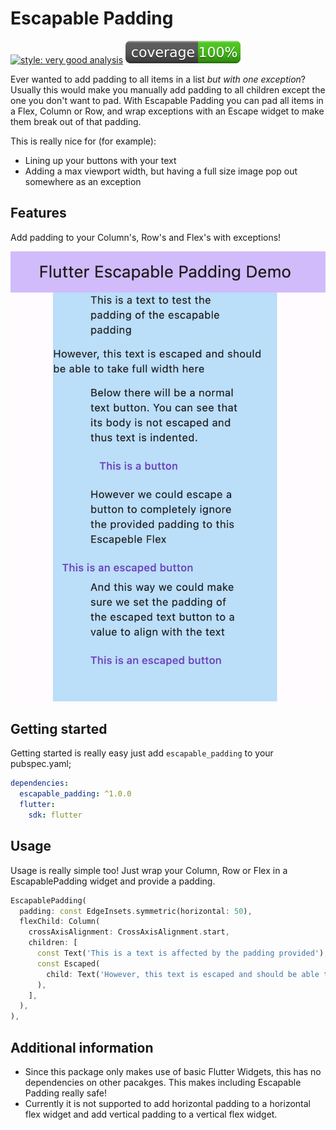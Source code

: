 # Escapable Padding
[![style: very good analysis](https://img.shields.io/badge/style-very_good_analysis-B22C89.svg)](https://pub.dev/packages/very_good_analysis) 
![Coverage](./coverage_badge.svg?sanitize=true)


Ever wanted to add padding to all items in a list *but with one exception*? Usually this would make you manually add padding to all children except the one you don't want to pad. With Escapable Padding you can pad all items in a Flex, Column or Row, and wrap exceptions with an Escape widget to make them break out of that padding.

This is really nice for (for example):
- Lining up your buttons with your text
- Adding a max viewport width, but having a full size image pop out somewhere as an exception



## Features

Add padding to your Column's, Row's and Flex's with exceptions!

![An example of Escapable Padding](assets/example.png)

## Getting started

Getting started is really easy just add `escapable_padding` to your pubspec.yaml;

```yaml
dependencies:
  escapable_padding: ^1.0.0
  flutter:
    sdk: flutter
```

## Usage

Usage is really simple too! Just wrap your Column, Row or Flex in a EscapablePadding widget and provide a padding.

```dart
EscapablePadding(
  padding: const EdgeInsets.symmetric(horizontal: 50),
  flexChild: Column(
    crossAxisAlignment: CrossAxisAlignment.start,
    children: [
      const Text('This is a text is affected by the padding provided'),
      const Escaped(
        child: Text('However, this text is escaped and should be able to take full width here'),
      ),
    ],
  ),
),
```

## Additional information

- Since this package only makes use of basic Flutter Widgets, this has no dependencies on other pacakges. This makes including Escapable Padding really safe!
- Currently it is not supported to add horizontal padding to a horizontal flex widget and add vertical padding to a vertical flex widget. 

